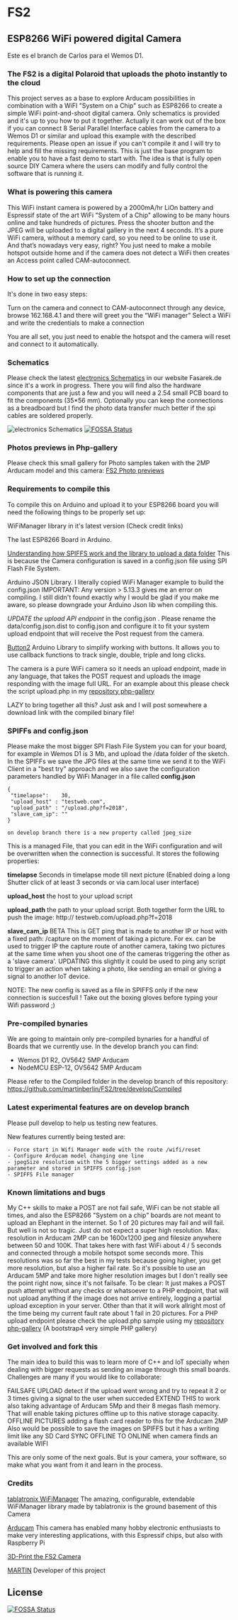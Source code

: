 # FS2
## ESP8266 WiFi powered digital Camera

Este es el branch de Carlos para el Wemos D1.

### The FS2 is a digital Polaroid that uploads the photo instantly to the cloud
This project serves as a base to explore Arducam possibilities in combination with a WiFI "System on a Chip" such as ESP8266 to create a simple WiFi point-and-shoot digital camera.
Only schematics is provided and it's up to you how to put it together. Actually it can work out of the box if you can connect 8 Serial Parallel Interface cables from the camera to a Wemos D1 or similar and upload this example with the described requirements. Please open an issue if you can't compile it and I will try to help and fill the missing requirements.
This is just the base program to enable you to have a fast demo to start with. The idea is that is fully open source DIY Camera where the users can modify and fully control the software that is running it. 

### What is powering this camera
This WiFi instant camera is powered by a 2000mA/hr LiOn battery and Espressif state of the art WiFi "System of a Chip" allowing to be many hours online and take hundreds of pictures.
Press the shooter button and the JPEG will be uploaded to a digital gallery in the next 4 seconds. It’s a pure WiFi camera, without a memory card, so you need to be online to use it. And that’s nowadays very easy, right? You just need to make a mobile hotspot outside home and if the camera does not detect a WiFi then creates an Access point called CAM-autoconnect.

### How to set up the connection
It's done in two easy steps:

Turn on the camera and connect to CAM-autoconnect through any device, browse 162.168.4.1 and there will greet you the “WiFi manager”
Select a WiFi and write the credentials to make a connection
      
You are all set, you just need to enable the hotspot and the camera will reset and connect to it automatically.

### Schematics
Please check the latest [electronics Schematics](https://fasarek.de/fs2-digital-camera.php) in our website Fasarek.de since it's a work in progress. There you will find also the hardware components that are just a few and you will need a 2.54 small PCB board to fit the components (35*56 mm). Optionally you can keep the connections as a breadboard but I find the photo data transfer much better if the spi cables are soldered properly.

![electronics Schematics](https://fasarek.de/assets/fs2/Schematic_FS2-Camera_FS2_201810.png)
[![FOSSA Status](https://app.fossa.io/api/projects/git%2Bgithub.com%2Fmartinberlin%2FFS2.svg?type=shield)](https://app.fossa.io/projects/git%2Bgithub.com%2Fmartinberlin%2FFS2?ref=badge_shield)

### Photos previews in Php-gallery
Please check this small gallery for Photo samples taken with the 2MP Arducam model and this camera:
[FS2 Photo previews](https://fasarek.de/php-gallery/gallery/index.php)

### Requirements to compile this
To compile this on Arduino and upload it to your ESP8266 board you will need the following things to be properly set up:

   WiFiManager library in it's latest version (Check credit links)

   The last ESP8266 Board in Arduino.

   [Understanding how SPIFFS work and the library to upload a data folder](http://esp8266.github.io/Arduino/versions/2.0.0/doc/filesystem.html) This is because the Camera configuration is saved in a config.json file using SPI Flash File System.
   
   Arduino JSON Library. I literally copied WiFi Manager example to build the config.json
   IMPORTANT: Any version > 5.13.3 gives me an error on compiling. I still didn't found exactly why I would be glad if you make me aware, so please downgrade your Arduino Json lib when compiling this.

   *UPDATE the upload API endpoint* in the config.json . Please rename the data/config.json.dist to config.json and configure it to fit your system upload endpoint that will receive the Post request from the camera.

   [Button2](https://github.com/LennartHennigs/Button2) Arduino Library to simplify working with buttons. It allows you to use callback functions to track single, double, triple and long clicks.

   The camera is a pure WiFi camera so it needs an upload endpoint, made in any language, that takes the POST request and uploads the image responding with the image full URL. For an example about this please check the script upload.php in my [repository php-gallery](https://github.com/martinberlin/php-gallery)
   
   LAZY to bring together all this?
   Just ask and I will post somewhere a download link with the compiled binary file!

### SPIFFs and config.json

Please make the most bigger SPI Flash File System you can for your board, for example in Wemos D1 is 3 Mb, and upload the /data folder of the sketch. In the SPIFFs we save the JPG files at the same time we send it to the WiFi Client in a "best try" approach and we also save the configuration parameters handled by WiFi Manager in a file called **config.json** 

    {
     "timelapse":    30,
     "upload_host" : "testweb.com",
     "upload_path" : "/upload.php?f=2018",
     "slave_cam_ip": ""
    }
    
    on develop branch there is a new property called jpeg_size 

This is a managed File, that you can edit in the WiFi configuration and will be overwritten when the connection is successful. It stores the following properties:

**timelapse**  Seconds in timelapse mode till next picture (Enabled doing a long Shutter click of at least 3 seconds or via cam.local user interface)

**upload_host** the host to your upload script

**upload_path** the path to your upload script. Both together form the URL to push the image: http:// testweb.com/upload.php?f=2018

**slave_cam_ip**  BETA This is GET ping that is made to another IP or host with a fixed path: /capture on the moment of taking a picture. For ex. can be used to trigger IP the capture route of another camera, taking two pictures at the same time when you shoot one of the cameras triggering the other as a 'slave camera'. UPDATING this slightly it could be used to ping any script to trigger an action when taking a photo, like sending an email or giving a signal to another IoT device.

NOTE: The new config is saved as a file in SPIFFS only if the new connection is succesfull ! Take out the boxing gloves before typing your Wifi password ;)

### Pre-compiled bynaries

We are going to maintain only pre-compiled bynaries for a handful of Boards that we currently use. In the develop branch you can find:

   - Wemos D1 R2, OV5642 5MP Arducam 
   - NodeMCU ESP-12, OV5642 5MP Arducam 
   
Please refer to the Compiled folder in the develop branch of this repository:
https://github.com/martinberlin/FS2/tree/develop/Compiled

### Latest experimental features are on develop branch
Please pull develop to help us testing new features.

New features currently being tested are:

    - Force start in Wifi Manager mode with the route /wifi/reset
    - Configure Arducam model changing one line
    - jpegSize resolutiom with the 5 bigger settings added as a new parameter and stored in SPIFFS config.json
    - SPIFFS File manager

### Known limitations and bugs
My C++ skills to make a POST are not fail safe, WiFi can be not stable all times, and also the ESP8266 "System on a chip" boards are not meant to upload an Elephant in the internet. So 1 of 20 pictures may fail and will fail.
But well is not so tragic. Just do not expect a super high resolution.
Max. resolution in Arducam 2MP can be 1600x1200 jpeg and filesize anywhere between 50 and 100K.
That takes here with fast WiFi about 4 / 5 seconds and connected through a mobile hotspot some seconds more. This resolutions was so far the best in my tests because going higher, you get more resolution, but also a higher fail rate. So it's possible to use an Arducam 5MP and take more higher resolution images but I don't really see the point right now, since it's not failsafe. 
To be clear: It just makes a POST push attempt without any checks or whatsoever to a PHP endpoint, that will not upload anything if the image does not arrive entirely, logging a partial upload exception in your server. Other than that it will work allright most of the time being my current fault rate about 1 fail in 20 pictures. 
For a PHP upload endpoint please check the upload.php sample using my 
[repository php-gallery](https://github.com/martinberlin/php-gallery) (A bootstrap4 very simple PHP gallery)

### Get involved and fork this

The main idea to build this was to learn more of C++ and IoT specially when dealing with bigger requests as sending an image through this small boards. Challenges are many if you would like to collaborate:

   FAILSAFE UPLOAD detect if the upload went wrong and try to repeat it 2 or 3 times giving
       a signal to the user when succeded
   EXTEND THIS to work also taking advantage of Arducam 5Mp and their 8 megas flash memory. 
       That will enable taking pictures offline up to this native storage capacity.
   OFFLINE PICTURES adding a flash card reader to this for the Arducam 2MP
       Also would be possible to save the images on SPIFFS but it has a writing limit like any SD Card
   SYNC OFFLINE TO ONLINE when camera finds an available WIFI
    
This are only some of the next goals. But is your camera, your software, so make what you want from it and learn in the process.

### Credits

[tablatronix WiFiManager](https://github.com/tzapu/WiFiManager) The amazing, configurable, extendable WiFiManager library made by tablatronix is the ground basement of this Camera

[Arducam](http://www.arducam.com) This camera has enabled many hobby electronic enthusiasts to make very interesting applications, with this Espressif chips, but also with Raspberry Pi

[3D-Print the FS2 Camera](https://www.thingiverse.com/thing:3135141) 

[MARTIN](https://fasani.de) Developer of this project


## License
[![FOSSA Status](https://app.fossa.io/api/projects/git%2Bgithub.com%2Fmartinberlin%2FFS2.svg?type=large)](https://app.fossa.io/projects/git%2Bgithub.com%2Fmartinberlin%2FFS2?ref=badge_large)
